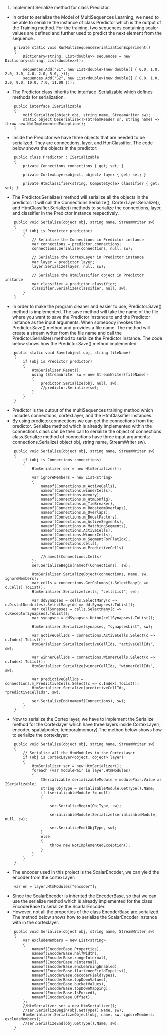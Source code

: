 1. Implement Serialize method for class Predictor.
- In order to serialize the Model of MultiSequences Learning, we need to be able to serialize the instance of class Predictor which is the output of the Training method. For the training, two sequences containing scaler values are defined and further used to predict the next element from the sequence .
```
    private static void RunMultiSequenceSerializationExperiment()
    {
        Dictionary<string, List<double>> sequences = new Dictionary<string, List<double>>();

        sequences.Add("S1", new List<double>(new double[] { 0.0, 1.0, 2.0, 3.0, 4.0, 2.0, 5.0, }));
        sequences.Add("S2", new List<double>(new double[] { 8.0, 1.0, 2.0, 9.0, 10.0, 7.0, 11.00 }));
``` 
- The Predictor class inherits the interface ISerializable which defines methods for serialization.
```
    public interface ISerializable
    {
        void Serialize(object obj, string name, StreamWriter sw);
        static object Deserialize<T>(StreamReader sr, string name) => throw new NotImplementedException();
    }
``` 
- Inside the Predictor we have three objects that are needed to be serialized. They are connections, layer, and HtmClassifier. The code below shows the objects in the predictor:
```
    public class Predictor : ISerializable
    {
        private Connections connections { get; set; }

        private CortexLayer<object, object> layer { get; set; }

        private HtmClassifier<string, ComputeCycle> classifier { get; set; }
```
- The Predictor.Serialize() method will serialize all the objects in the predictor. It will call the Connections.Serialize(), CortexLayer.Serialize(), and HtmClassifier.Serialize() methods to serialize the connections, layer, and classifier in the Predictor instance respectively.

```
    public void Serialize(object obj, string name, StreamWriter sw)
    {
        if (obj is Predictor predictor)
        {
            // Serialize the Connections in Predictor instance
            var connections = predictor.connections;
            connections.Serialize(connections, null, sw);

            // Serialize the CortexLayer in Predictor instance               
            var layer = predictor.layer;
            layer.Serialize(layer, null, sw);

            // Serialize the HtmClassifier object in Predictor instance             
            var classifier = predictor.classifier;
            classifier.Serialize(classifier, null, sw);
        }
    }
```
- In order to make the program cleaner and easier to use, Predictor.Save() method is implemented. The save method will take the name of the file where you want to save the Predictor instance to and the Predictor instance as the input arguments. When somebody invokes the Predictor.Save() method and provides a file name. The method will create a stream writer from the file name and call the Predictor.Serialize() method to serialize the Predictor instance. The code below shows how the Predictor.Save() method implemented:

```
    public static void Save(object obj, string fileName)
    {
        if (obj is Predictor predictor)
        {
            HtmSerializer.Reset();
            using (StreamWriter sw = new StreamWriter(fileName))
            {
                predictor.Serialize(obj, null, sw);
                //predictor.Serialize(sw);
            }
        }
    }
```
- Predictor is the output of the multiSequences training method which includes connections, cortexLayer, and the HtmClassifier instances. 
- By using predictor.connections we can get the connections from the predictor. Serialize method which is already implemented within the connections class can be then call to serialize the object of connections class.Serialize method of connections have three input arguments: connections.Serialize( object obj, string name, StreamWriter sw).
```
    public void Serialize(object obj, string name, StreamWriter sw)
    {
        if (obj is Connections connections)
        {
            HtmSerializer ser = new HtmSerializer();

            var ignoreMembers = new List<string>
            {
                nameof(Connections.m_ActiveCells),
                nameof(Connections.winnerCells),
                nameof(Connections.memory),
                nameof(Connections.m_HtmConfig),
                nameof(Connections.m_TieBreaker),
                nameof(Connections.m_BoostedmOverlaps),
                nameof(Connections.m_Overlaps),
                nameof(Connections.m_BoostFactors),
                nameof(Connections.m_ActiveSegments),
                nameof(Connections.m_MatchingSegments),
                nameof(Connections.ActiveCells),
                nameof(Connections.WinnerCells),
                nameof(Connections.m_SegmentForFlatIdx),
                nameof(Connections.Cells),
                nameof(Connections.m_PredictiveCells)

                //nameof(Connections.Cells)
            };
            ser.SerializeBegin(nameof(Connections), sw);

            HtmSerializer.SerializeObject(connections, name, sw, ignoreMembers);
            var cells = connections.GetColumns().SelectMany(c => c.Cells).ToList();
            HtmSerializer.Serialize(cells, "cellsList", sw);

            var ddSynapses = cells.SelectMany(c => c.DistalDendrites).SelectMany(dd => dd.Synapses).ToList();
            var cellSynapses = cells.SelectMany(c => c.ReceptorSynapses).ToList();
            var synapses = ddSynapses.Union(cellSynapses).ToList();

            HtmSerializer.Serialize(synapses, "synapsesList", sw);

            var activeCellIds = connections.ActiveCells.Select(c => c.Index).ToList();
            HtmSerializer.Serialize(activeCellIds, "activeCellIds", sw);

            var winnerCellIds = connections.WinnerCells.Select(c => c.Index).ToList();
            HtmSerializer.Serialize(winnerCellIds, "winnerCellIds", sw);

            var predictiveCellIds = connections.m_PredictiveCells.Select(c => c.Index).ToList();
            HtmSerializer.Serialize(predictiveCellIds, "predictiveCellIds", sw);

            ser.SerializeEnd(nameof(Connections), sw);
        }
    }
```
- Now to serialize the Cortex layer, we have to implement the Serialize method for the Cortexlayer which have three layers inside CortexLayer( encoder, spatialpooler, temporalmemory).The method below shows how to serialize the cortexlayer:
```
    public void Serialize(object obj, string name, StreamWriter sw)
    {
        // Serialize all the HtmModules in the CortexLayer
        if (obj is CortexLayer<object, object> layer)
        {
            HtmSerializer ser = new HtmSerializer();
            foreach (var modulePair in layer.HtmModules)
            {
                ISerializable serializableModule = modulePair.Value as ISerializable;
                string ObjType = serializableModule.GetType().Name;
                if (serializableModule != null)
                {

                    ser.SerializeBegin(ObjType, sw);

                    serializableModule.Serialize(serializableModule, null, sw);

                    ser.SerializeEnd(ObjType, sw);
                }
                else
                {
                    throw new NotImplementedException();
                }
            }
        }
    }

```
- The encoder used in this project is the ScalarEncoder, we can yield the encoder from the cortexLayer:
```
	var en = layer.HtmModules["encoder"];
```
- Since the ScalarEncoder is inherited the EncoderBase, so that we can use the serialize method which is already implemented for the class EncoderBase to serialize the ScarlarEncoder.
- However, not all the properties of the class EncoderBase are serialized. The method below shows how to serialize the ScalarEncoder instance with in the cortexlayer.
```
    public void Serialize(object obj, string name, StreamWriter sw)
    {
        var excludeMembers = new List<string> 
        { 
            nameof(EncoderBase.Properties),
            nameof(EncoderBase.halfWidth),
            nameof(EncoderBase.rangeInternal),
            nameof(EncoderBase.nInternal),
            nameof(EncoderBase.encLearningEnabled),
            nameof(EncoderBase.flattenedFieldTypeList),
            nameof(EncoderBase.decoderFieldTypes),
            nameof(EncoderBase.topDownValues),
            nameof(EncoderBase.bucketValues),
            nameof(EncoderBase.topDownMapping),
            nameof(EncoderBase.IsForced),
            nameof(EncoderBase.Offset),
        };
        //HtmSerializer ser = new HtmSerializer();
        //ser.SerializeBegin(obj.GetType().Name, sw);
        HtmSerializer.SerializeObject(obj, name, sw, ignoreMembers: excludeMembers);
        //ser.SerializeEnd(obj.GetType().Name, sw);
    }
```
